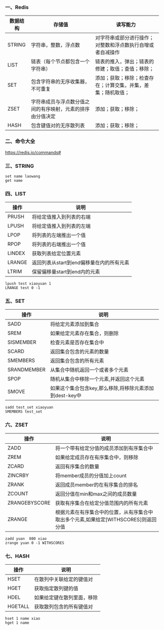 ### 一、Redis

| 数据结构 | **存储值**                                                 | 读写能力                                                     |
| -------- | ---------------------------------------------------------- | ------------------------------------------------------------ |
| STRING   | 字符串，整数，浮点数                                       | 对字符串或部分进行操作；对整数和浮点数执行自增或者自减操作   |
| LIST     | 链表（每个节点都包含一个字符串）                           | 链表的推入，弹出；链表的修建；取值；查值；移除；             |
| SET      | 包含字符串的无序收集器，不可重复                           | 添加；获取；移除；检查存在；计算交集，并集，差集；随机取值； |
| ZSET     | 字符串成员与浮点数分值之间的有序映射，元素的排序由分值决定 | 添加；获取；移除；                                           |
| HASH     | 包含键值对的无序散列表                                     | 添加；获取；移除；                                           |

### 二、命令大全

https://redis.io/commands#

### 三、STRING

```
set name laowang
get name
```

### 四、LIST

| 操作   | 说明                                     |
| ------ | ---------------------------------------- |
| PRUSH  | 将给定值推入到列表的右端                 |
| LPUSH  | 将给定值推入到列表的左端                 |
| LPOP   | 将列表的左端推出一个值                   |
| RPOP   | 将列表的右端推出一个值                   |
| LINDEX | 获取列表给定位置元素                     |
| LRANGE | 返回列表从start到end偏移量在内的所有元素 |
| LTRIM  | 保留偏移量start到end内的元素             |

```
lpush test xiaoyuan 1
LRANGE test 0 -1

```

### 五、SET

| 操作        | 说明                                                    |
| ----------- | ------------------------------------------------------- |
| SADD        | 将给定元素添加到集合                                    |
| SREM        | 如果给定元素存在集合，则删除                            |
| SISMEMBER   | 检查元素是否存在集合中                                  |
| SCARD       | 返回集合包含的元素的数量                                |
| SMEMBERS    | 返回集合包含的所有元素                                  |
| SRANDMEMBER | 从集合中随机返回一个或者多个元素                        |
| SPOP        | 随机从集合中移除一个元素,并返回这个元素                 |
| SMOVE       | 如果这个集合包含key,那么移除,将移除元素添加到dest-key中 |

```
sadd test_set xiaoyuan
SMEMBERS test_set
```

### 六、ZSET

| 操作          | 说明                                                         |
| ------------- | ------------------------------------------------------------ |
| ZADD          | 将一个带有给定分值的成员添加到有序集合中                     |
| ZREM          | 如果给定成员存在有序集合中，则移除                           |
| ZCARD         | 返回有序集合的数量                                           |
| ZINCRBY       | 将member成员的分值加上count                                  |
| ZRANK         | 返回成员member的在有序集合的排名                             |
| ZCOUNT        | 返回分值在min和max之间的成员数量                             |
| ZRANGEBYSCORE | 获取有序集合在给定分值范围内的所有元素                       |
| ZRANGE        | 根据元素在有序集合中的位置，从有序集合中取出多个元素,如果给定[WITHSCORES]则返回分值 |

```
zadd yuan  800 xiao
zrange yuan 0 -1 WITHSCORES
```

### 七、HASH

| 操作    | 说明                       |
| ------- | -------------------------- |
| HSET    | 在散列中关联给定的键值对   |
| HGET    | 获取指定散列键的值         |
| HDEL    | 如果给定键在散列里面，移除 |
| HGETALL | 获取散列包含的所有键值对   |

```
hset 1 name xiao
hget 1 name
```

